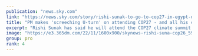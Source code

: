 ```yaml
---
publication: "news.sky.com"
link: "https://news.sky.com/story/rishi-sunak-to-go-to-cop27-in-egypt-despite-earlier-saying-he-couldnt-go-12736272"
title: "PM makes 'screeching U-turn' on attending COP27 - and all his campaign pledges are under review"
excerpt: "Rishi Sunak has said he will attend the COP27 climate summit in Egypt, in what has been branded a 'screeching U-turn'. Then hours later Downing Street admitted all his campaign pledges made in the summer are under review."
image: "https://e3.365dm.com/22/11/1600x900/skynews-rishi-suna-cop26_5951781.jpg?20221102100806"
group: pro
rank: 4
---
```

